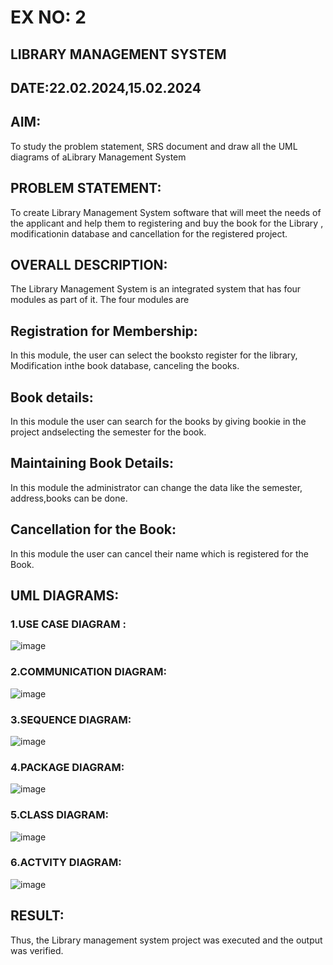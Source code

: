 # EX NO: 2
## LIBRARY MANAGEMENT SYSTEM
## DATE:22.02.2024,15.02.2024
## AIM:
To study the problem statement, SRS document and draw all the UML
diagrams of aLibrary Management System
## PROBLEM STATEMENT:
To create Library Management System software that will meet the needs of the
applicant and help them to registering and buy the book for the Library , modificationin database and cancellation for the registered project.
## OVERALL DESCRIPTION:
The Library Management System is an integrated system that has four modules as
part of it. The four modules are
## Registration for Membership:
In this module, the user can select the booksto register for the library, Modification inthe book database, canceling the books. 
## Book details:
In this module the user can search for the books by giving bookie in the
project andselecting the semester for the book.
## Maintaining Book Details:
In this module the administrator can change the data like the semester, address,books can be done. 
## Cancellation for the Book:
In this module the user can cancel their name which is registered for the Book.
## UML DIAGRAMS:
### 1.USE CASE DIAGRAM :
![image](https://github.com/Yogabharathi3/1/assets/118899387/392963cb-f957-4fb8-8fce-4e7afe46eade)

### 2.COMMUNICATION DIAGRAM:
![image](https://github.com/Yogabharathi3/1/assets/118899387/64dc9203-ae01-4d70-9bf5-b006608f07f6)

### 3.SEQUENCE DIAGRAM:
![image](https://github.com/Yogabharathi3/1/assets/118899387/faa9059b-0377-4470-98ed-a5686a93bc45)

### 4.PACKAGE DIAGRAM:
![image](https://github.com/Yogabharathi3/1/assets/118899387/adaab29f-568d-4cd9-985e-a31c104e08e8)

### 5.CLASS DIAGRAM:
![image](https://github.com/Yogabharathi3/1/assets/118899387/0e946776-2631-420a-abc5-191885be08be)

### 6.ACTVITY DIAGRAM:
![image](https://github.com/Yogabharathi3/1/assets/118899387/303dcc28-d008-4440-bf27-6bc02b242d95)

## RESULT:
Thus, the Library management system project was executed and the output was verified.


